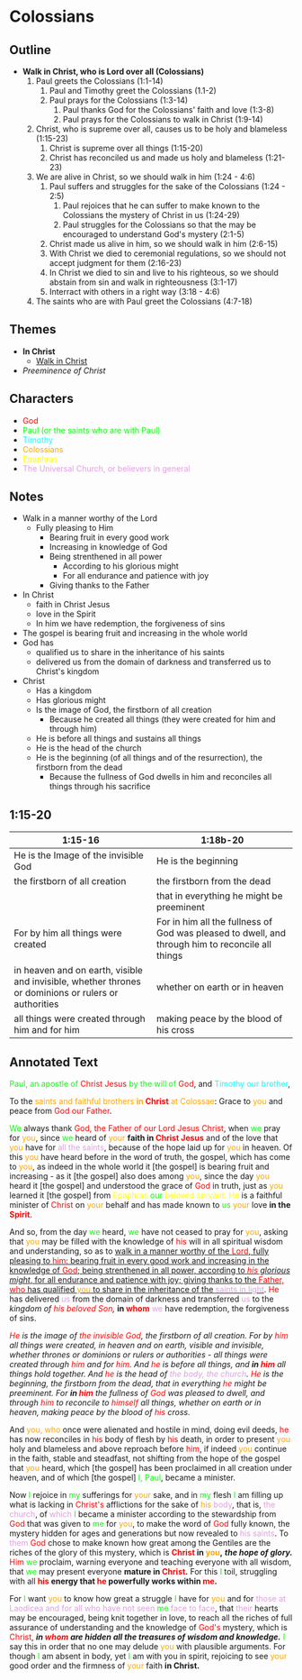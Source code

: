 <style>
g { color: Red }
pa { color: Lime }
t { color: Cyan }
c { color: Orange }
e { color: Yellow }
ch { color: Plum }
</style>

# Colossians

## Outline

* **Walk in Christ, who is Lord over all (Colossians)**
    1. Paul greets the Colossians (1:1-14)
        1. Paul and Timothy greet the Colossians (1.1-2)
        2. Paul prays for the Colossians (1:3-14)
            1. Paul thanks God for the Colossians' faith and love (1:3-8)
            2. Paul prays for the Colossians to walk in Christ (1:9-14)
    2. Christ, who is supreme over all, causes us to be holy and blameless (1:15-23)
        1. Christ is supreme over all things (1:15-20)
        2. Christ has reconciled us and made us holy and blameless (1:21-23)
    3. We are alive in Christ, so we should walk in him (1:24 - 4:6)
        1. Paul suffers and struggles for the sake of the Colossians (1:24 - 2:5)
            1. Paul rejoices that he can suffer to make known to the Colossians the mystery of Christ in us (1:24-29)
            2. Paul struggles for the Colossians so that the may be encouraged to understand God's mystery (2:1-5)
        2. Christ made us alive in him, so we should walk in him (2:6-15)
        3. With Christ we died to ceremonial regulations, so we should not accept judgment for them (2:16-23)
        4. In Christ we died to sin and live to his righteous, so we should abstain from sin and walk in righteousness (3:1-17)
        5. Interract with others in a right way (3:18 - 4:6)
    4. The saints who are with Paul greet the Colossians (4:7-18)

## Themes
* **In Christ**
    * <u>Walk in Christ</u>
* *Preeminence of Christ*

## Characters

* <g>God</g>
* <pa>Paul (or the saints who are with Paul)</pa>
* <t>Timothy</t>
* <c>Colossians</c>
* <e>Epaphras</e>
* <ch>The Universal Church, or believers in general</ch>

## Notes

* Walk in a manner worthy of the Lord
    * Fully pleasing to Him
        * Bearing fruit in every good work
        * Increasing in knowledge of God
        * Being strenthened in all power
            * According to his glorious might
            * For all endurance and patience with joy
        * Giving thanks to the Father
* In Christ
    * faith in Christ Jesus
    * love in the Spirit
    * In him we have redemption, the forgiveness of sins
* The gospel is bearing fruit and increasing in the whole world
* God has
    * qualified us to share in the inheritance of his saints
    * delivered us from the domain of darkness and transferred us to Christ's kingdom
* Christ
    * Has a kingdom
    * Has glorious might
    * Is the image of God, the firstborn of all creation
        * Because he created all things (they were created for him and through him)
    * He is before all things and sustains all things
    * He is the head of the church
    * He is the beginning (of all things and of the resurrection), the firstborn from the dead
        * Because the fullness of God dwells in him and reconciles all things through his sacrifice

## 1:15-20

| 1:15-16                                         | 1:18b-20                                  |
| ----------------------------------------------- | ----------------------------------------- |
| He is the Image of the invisible God            | He is the beginning                       |
| the firstborn of all creation                   | the firstborn from the dead               |
|                                                 | that in everything he might be preeminent |
| For by him all things were created | For in him all the fullness of God was pleased to dwell, and through him to reconcile all things |
| in heaven and on earth, visible and invisible, whether thrones or dominions or rulers or authorities | whether on earth or in heaven |
| all things were created through him and for him | making peace by the blood of his cross    |

## Annotated Text

<pa>Paul, an apostle of</pa> <g>Christ Jesus</g> <pa>by the will of</pa> <g>God</g>,
and <t>Timothy our brother</t>,

To the <c>saints and faithful brothers **in</c> <g>Christ</g>** <c>at Colossae</c>:
Grace to <c>you</c> and peace from <g>God our Father</g>.

<pa>We</pa> always thank <g>God, the Father of our Lord Jesus Christ</g>,
when <pa>we</pa> pray for <c>you</c>,
since <pa>we</pa> heard of <c>your</c> **faith in <g>Christ Jesus</g>**
and of the love that <c>you</c> have for <ch>all the saints</ch>,
because of the hope laid up for <c>you</c> in heaven.
Of this <c>you</c> have heard before in the word of truth, the gospel, which has come to <c>you</c>,
as indeed in the whole world it \[the gospel\] is bearing fruit and increasing -
as it \[the gospel\] also does among <c>you</c>, since the day <c>you</c> heard it \[the gospel\]
and understood the grace of <g>God</g> in truth,
just as <c>you</c> learned it \[the gospel\] from <e>Epaphras</e> <pa>our</pa> <e>beloved servant.
He</e> is a faithful minister of <g>Christ</g> on <c>your</c> behalf
and has made known to <pa>us</pa> <c>your</c> love **in the <g>Spirit</g>**.

And so, from the day <pa>we</pa> heard, <pa>we</pa> have not ceased to pray for <c>you</c>,
asking that <c>you</c> may be filled with the knowledge of <g>his</g> will in all spiritual wisdom and understanding,
so as to <u>walk in a manner worthy of the  <g>Lord</g>, fully pleasing to <g>him</g>:
bearing fruit in every good work and increasing in the knowledge of <g>God</g>;
being strenthened in all power, according to *<g>his</g> glorious might*,
for all endurance and patience with joy; giving thanks to the <g>Father,
who</g> has qualified <c>you</c> to share in the inheritance of the <ch>saints in light</ch></u>.
<g>He</g> has delivered <ch>us</ch> from the domain of darkness and transferred <ch>us</ch> to the *kingdom of <g>his beloved Son</g>,*
**in <g>whom</g>** <ch>we</ch> have redemption, the forgiveness of sins.

*<g>He</g> is the image of <g>the invisible God</g>, the firstborn of all creation.
For by <g>him</g> all things were created, in heaven and on earth, visible and invisible, whether thrones or dominions or rulers or authorities - all things were created through <g>him</g> and for <g>him</g>.
And <g>he</g> is before all things, and **in <g>him</g>** all things hold together.
And <g>he</g> is the head of <ch>the body, the church</ch>.
<g>He</g> is the beginning, the firstborn from the dead, that in everything <g>he</g> might be preeminent.
For **in <g>him</g>** the fullness of <g>God</g> was pleased to dwell, and through <g>him</g> to reconcile to <g>himself</g> all things, whether on earth or in heaven, making peace by the blood of <g>his</g> cross.*

And <c>you, who</c> once were alienated and hostile in mind, doing evil deeds,
<g>he</g> has now reconciles in <g>his</g> body of flesh by <g>his</g> death, in order to present <c>you</c> holy and blameless and above reproach before <g>him</g>,
if indeed <c>you</c> continue in the faith, stable and steadfast,
not shifting from the hope of the gospel that <c>you</c> heard, which \[the gospel\] has been proclaimed in all creation under heaven, and of which \[the gospel\] <pa>I, Paul</pa>, became a minister.

Now <pa>I</pa> rejoice in <pa>my</pa> sufferings for <c>your</c> sake,
and in <pa>my</pa> flesh <pa>I</pa> am filling up what is lacking in <g>Christ's</g> afflictions for the sake of <c>his</c> <ch>body</ch>,
that is, <ch>the church</ch>,
of <ch>which</ch> <pa>I</pa> became a minister according to the stewardship from <g>God</g> that was given to <pa>me</pa> for <c>you</c>,
to make the word of <g>God</g> fully known,
the mystery hidden for ages and generations but now revealed to <ch>his saints</ch>.
To <ch>them</ch> <g>God</g> chose to make known how great among the Gentiles are the riches of the glory of this mystery, which is **<g>Christ</g> in <c>you</c>,** ***the hope of glory.***
<g>Him</g> <pa>we</pa> proclaim, warning everyone and teaching everyone with all wisdom, that <pa>we</pa> may present everyone **mature in <g>Christ</g>.**
For this <pa>I</pa> toil, struggling with all **<g>his</g> energy that <g>he</g> powerfully works within <g>me</g>.**

For <pa>I</pa> want <c>you</c> to know how great a struggle <pa>I</pa> have for <c>you</c> and for <ch>those at Laodicea and for all who have not seen</ch> <pa>me</pa> <ch>face to face</ch>,
that <ch>their</ch> hearts may be encouraged, being knit together in love, to reach all the riches of full assurance of understanding and the knowledge of <g>God's</g> mystery,
which is <g>Christ</g>, ***in <g>whom</g> are hidden all the treasures of wisdom and knowledge.***
<pa>I</pa> say this in order that no one may delude <c>you</c> with plausible arguments.
For though <pa>I</pa> am absent in body, yet <pa>I</pa> am with you in spirit, rejoicing to see <c>your</c> good order and the firmness of <c>your</c> faith **in Christ.**

